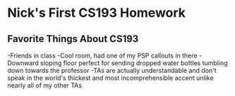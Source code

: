 # Nick's First CS193 Homework


## Favorite Things About CS193
-Friends in class
-Cool room, had one of my PSP callouts in there
-Downward sloping floor perfect for sending dropped water bottles tumbling down towards the professor
-TAs are actually understandable and don't speak in the world's thickest and most incomprehensible accent unlike nearly all of my other TAs

